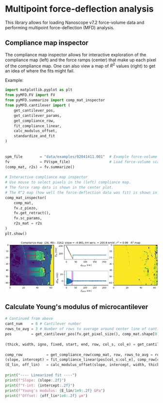 # Multipoint force-deflection analysis

This library allows for loading Nanoscope v7.2 force-volume data and performing multipoint force-deflection (MFD) analysis. 

## Compliance map inspector
The compliance map inspector allows for interactive exploration of the compliance map (left) and the force ramps (center) that make up each pixel of the compliance map. One can also view a map of $R^2$ values (right) to get an idea of where the fits might fail.

Example:
```python
import matplotlib.pyplot as plt
from pyMFD.FV import FV
from pyMFD.summarize import comp_mat_inspector
from pyMFD.cantilever import (
    get_cantilever_pos, 
    get_cantilever_params, 
    get_compliance_row, 
    fit_compliance_linear, 
    calc_modulus_offset, 
    standardize_and_fit
)


spm_file        = "data/examples/02041411.001"  # Example force-volume scan
fv              = FV(spm_file)                  # Load force-volume scan
(comp_mat, r2s) = fv.summarize()

# Interactive compliance map inspector
# Use mouse to select pixels in the (left) compliance map.
# The force ramp data is shown in the center plot.
# The R^2 map (how well the force-deflection data was fit) is shown in the right map.
comp_mat_inspector(
    comp_mat, 
    fv.z_piezo, 
    fv.get_retract(), 
    fv.sc_params, 
    r2s_mat = r2s
)
plt.show()
```
![Screenshot of compliance map inspector](comp_mat_inspector.png)

## Calculate Young's modulus of microcantilever

```python
# Continued from above
cant_num    = 0 # Cantilever number
rows_to_avg = 3 # Number of rows to average around center line of cantilever
pos         = get_cantilever_pos(fv.get_pixel_size(), comp_mat.shape[0])

(thick, width, igno, fixed, start, end, row, col_s, col_e) = get_cantilever_params(fv.sc_params, cant_num)

comp_row           = get_compliance_row(comp_mat, row, rows_to_avg = rows_to_avg)
(slope, intercept) = fit_compliance_linear(pos[col_s:col_e], comp_row[col_s:col_e])
(E_lin, off_lin)   = calc_modulus_offset(slope, intercept, width, thick)

print("---- Linearized fit ----")
print(f"Slope: {slope:.2f}")
print(f"Y-int: {intercept:.2f}")
print(f"Young's modulus: {E_lin/1e9:.2f} GPa")
print(f"Offset: {off_lin*1e6:.2f} µm")

```